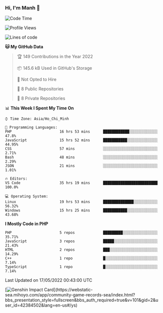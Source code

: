 ### Hi, I'm Manh 👋

<!--START_SECTION:waka-->
![Code Time](http://img.shields.io/badge/Code%20Time-0%20secs-blue)

![Profile Views](http://img.shields.io/badge/Profile%20Views-23-blue)

![Lines of code](https://img.shields.io/badge/From%20Hello%20World%20I%27ve%20Written-2%20Million%20lines%20of%20code-blue)

**🐱 My GitHub Data** 

> 🏆 149 Contributions in the Year 2022
 > 
> 📦 145.6 kB Used in GitHub's Storage 
 > 
> 🚫 Not Opted to Hire
 > 
> 📜 8 Public Repositories 
 > 
> 🔑 8 Private Repositories  
 > 
📊 **This Week I Spent My Time On** 

```text
⌚︎ Time Zone: Asia/Ho_Chi_Minh

💬 Programming Languages: 
PHP                      16 hrs 53 mins      ████████████░░░░░░░░░░░░░   47.8% 
JavaScript               15 hrs 52 mins      ███████████░░░░░░░░░░░░░░   44.95% 
CSS                      57 mins             ░░░░░░░░░░░░░░░░░░░░░░░░░   2.71% 
Bash                     48 mins             ░░░░░░░░░░░░░░░░░░░░░░░░░   2.29% 
JSON                     21 mins             ░░░░░░░░░░░░░░░░░░░░░░░░░   1.01%

🔥 Editors: 
VS Code                  35 hrs 19 mins      █████████████████████████   100.0%

💻 Operating System: 
Linux                    19 hrs 53 mins      ██████████████░░░░░░░░░░░   56.32% 
Windows                  15 hrs 25 mins      ███████████░░░░░░░░░░░░░░   43.68%

```

**I Mostly Code in PHP** 

```text
PHP                      5 repos             █████████░░░░░░░░░░░░░░░░   35.71% 
JavaScript               3 repos             █████░░░░░░░░░░░░░░░░░░░░   21.43% 
HTML                     2 repos             ███░░░░░░░░░░░░░░░░░░░░░░   14.29% 
C++                      1 repo              █░░░░░░░░░░░░░░░░░░░░░░░░   7.14% 
TypeScript               1 repo              █░░░░░░░░░░░░░░░░░░░░░░░░   7.14%

```



 Last Updated on 17/05/2022 00:43:00 UTC
<!--END_SECTION:waka-->

[![Genshin Impact Card](https://api.mn07.xyz/genshin/card/42384502?)](https://webstatic-sea.mihoyo.com/app/community-game-records-sea/index.html?bbs_presentation_style=fullscreen&bbs_auth_required=true&v=101&gid=2&user_id=42384502&lang=en-us#/ys)
